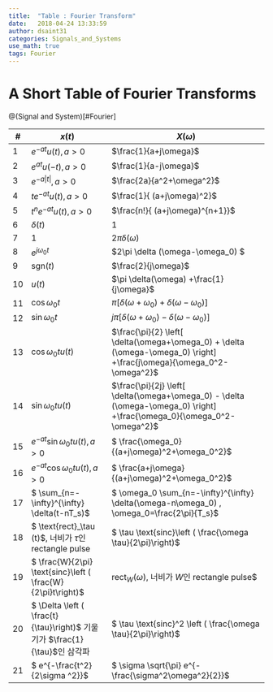 ```yaml
---
title:  "Table : Fourier Transform"
date:   2018-04-24 13:33:59
author: dsaint31
categories: Signals_and_Systems
use_math: true
tags: Fourier
---
```


# A Short Table of Fourier Transforms 
@(Signal and System)[#Fourier]

| # | $x(t)$             | $X(\omega)$ |
|---|--------------------|----------------------|
|1| $e^{-a t} u(t) , a>0$ | $\frac{1}{a+j\omega}$|
|2| $e^{a t} u(-t) , a>0$ | $\frac{1}{a-j\omega}$|
|3| $e^{-a \vert t\vert}, a>0$ | $\frac{2a}{a^2+\omega^2}$|
|4| $te^{-a t}u(t), a>0$ | $\frac{1}{ (a+j\omega)^2}$|
|5| $t^ne^{-a t}u(t), a>0$ | $\frac{n!}{ (a+j\omega)^{n+1}}$|
|6| $\delta(t)$ | $1$|
|7| $1$ | $2\pi \delta(\omega)$|
|8| $e^{j\omega_0t}$ | $2\pi \delta (\omega-\omega_0) $|
|9| $\text{sgn}(t)$ | $\frac{2}{j\omega}$|
|10| $u(t)$ | $\pi \delta(\omega) +\frac{1}{j\omega}$|
|11| $\cos \omega_0 t$ | $\pi \left[ \delta(\omega+\omega_0) + \delta (\omega-\omega_0) \right]$|
|12| $\sin \omega_0 t$ | $j\pi \left[ \delta(\omega+\omega_0) - \delta (\omega-\omega_0) \right]$|
|13| $\cos \omega_0 t u(t)$ | $\frac{\pi}{2} \left[ \delta(\omega+\omega_0) + \delta (\omega-\omega_0) \right] +\frac{j\omega}{\omega_0^2-\omega^2}$|
|14| $\sin \omega_0 t u(t)$ | $\frac{\pi}{2j} \left[ \delta(\omega+\omega_0) - \delta (\omega-\omega_0) \right] +\frac{\omega_0}{\omega_0^2-\omega^2}$|
|15| $e^{-at} \sin \omega_0t u(t), a>0$ | $ \frac{\omega_0}{(a+j\omega)^2+\omega_0^2}$|
|16| $e^{-at} \cos \omega_0t u(t), a>0$ | $ \frac{a+j\omega}{(a+j\omega)^2+\omega_0^2}$|
|17| $ \sum_{n=-\infty}^{\infty} \delta(t-nT_s)$ | $ \omega_0 \sum_{n=-\infty}^{\infty} \delta(\omega-n\omega_0) , \omega_0=\frac{2\pi}{T_s}$|
|18| $ \text{rect}_\tau (t)$, 너비가 $\tau$인 rectangle pulse | $ \tau \text{sinc}\left ( \frac{\omega \tau}{2\pi}\right)$|
|19| $ \frac{W}{2\pi} \text{sinc}\left ( \frac{W}{2\pi}t\right)$ | $\text{rect}_W (\omega)$, 너비가 $W$인 rectangle pulse$|
|20| $ \Delta \left ( \frac{t}{\tau}\right)$ 기울기가 $\frac{1}{\tau}$인 삼각파 | $ \tau \text{sinc}^2 \left ( \frac{\omega \tau}{2\pi}\right)$|
|21| $ e^{-\frac{t^2}{2\sigma ^2}}$ | $ \sigma \sqrt{\pi} e^{-\frac{\sigma^2\omega^2}{2}}$|
